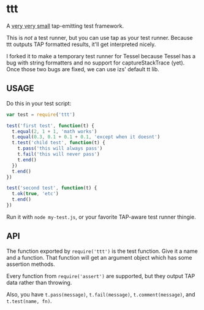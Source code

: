# ttt

A <abbr title="100 lines">very very small</abbr> tap-emitting test
framework.

This is *not* a test runner, but you can use tap as your test runner.
Because ttt outputs TAP formatted results, it'll get interpreted
nicely.

I forked it to make a temporary test runner for Tessel because Tessel has a bug with string formatters and no support for captureStackTrace (yet). Once those two bugs are fixed, we can use izs' default tt lib.

## USAGE

Do this in your test script:

```javascript
var test = require('ttt')

test('first test', function(t) {
  t.equal(2, 1 + 1, 'math works')
  t.equal(0.3, 0.1 + 0.1 + 0.1, 'except when it doesnt')
  t.test('child test', function(t) {
    t.pass('this will always pass')
    t.fail('this will never pass')
    t.end()
  })
  t.end()
})

test('second test', function(t) {
  t.ok(true, 'etc')
  t.end()
})
```

Run it with `node my-test.js`, or your favorite TAP-aware test runner
thingie.

## API

The function exported by `require('ttt')` is the test function.  Give
it a name and a function.  That function will get an argument object
which has some assertion methods.

Every function from `require('assert')` are supported, but they output
TAP data rather than throwing.

Also, you have `t.pass(message)`, `t.fail(message)`,
`t.comment(message)`, and `t.test(name, fn)`.
